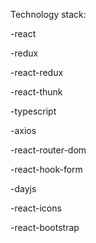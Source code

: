 Technology stack:

-react

-redux

-react-redux

-react-thunk

-typescript

-axios

-react-router-dom

-react-hook-form

-dayjs

-react-icons

-react-bootstrap
